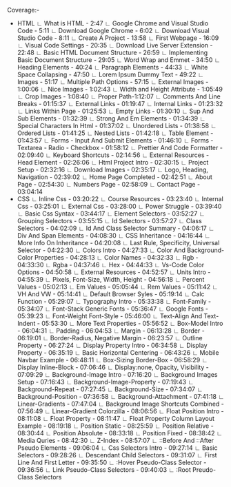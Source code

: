 Coverage:-
- HTML
	∟ What is HTML - 2:47
	∟ Google Chrome and Visual Studio Code - 5:11
	∟ Download Google Chrome - 6:02
	∟ Download Visual Studio Code - 8:11
	∟ Create A Project - 13:58
	∟ First Webpage - 16:09
	∟ Visual Code Settings - 20:35
	∟ Download Live Server Extension - 22:48
	∟ Basic HTML Document Structure - 26:59
	∟ Implementing Basic Document Structure - 29:05
	∟ Word Wrap and Emmet - 34:50
	∟ Heading Elements - 40:24
	∟ Paragraph Elements - 44:33
	∟ White Space Collapsing - 47:50
	∟ Lorem Ipsum Dummy Text - 49:22
	∟ Images - 51:17
	∟ Multiple Path Options - 57:15
	∟ External Images - 1:00:06
	∟ Nice Images - 1:02:43
	∟ Width and Height Attribute - 1:05:49
	∟ Crop Images - 1:08:40
	∟ Proper Path-1:12:07
	∟ Comments And Line Breaks - 01:15:37
	∟ External Links - 01:19:47
	∟ Internal Links - 01:23:32
	∟ Links Within Page - 01:25:53
	∟ Empty Links - 01:30:10
	∟ Sup And Sub Elements - 01:32:39
	∟ Strong And Em Elements - 01:34:39
	∟ Special Characters In Html - 01:37:02
	∟ Unordered Lists - 01:38:58
	∟ Ordered Lists - 01:41:25
	∟ Nested Lists - 01:42:18
	∟ Table Element - 01:43:57
	∟ Forms - Input And Submit Elements - 01:46:10
	∟ Forms - Textarea - Radio - Checkbox - 01:58:12
	∟ Prettier And Code Formatter - 02:09:40
	∟ Keyboard Shortcuts - 02:14:56
	∟ External Resources - Head Element - 02:26:06
	∟ Html Project Intro - 02:30:15
	∟ Project Setup - 02:32:16
	∟ Download Images - 02:35:17
	∟ Logo, Heading, Navigation - 02:39:02
	∟ Home Page Completed - 02:42:51
	∟ About Page - 02:54:30
	∟ Numbers Page - 02:58:09
	∟ Contact Page - 03:04:14
- CSS
	∟ Inline Css - 03:20:22
	∟ Course Resources - 03:23:40
	∟ Internal Css - 03:25:01
	∟ External Css - 03:28:00
	∟ Power Struggle - 03:39:40
	∟ Basic Css Syntax - 03:44:17
	∟ Element Selectors - 03:52:27
	∟ Grouping Selectors - 03:55:15
	∟ Id Selectors - 03:57:27
	∟ Class Selectors - 04:02:09
	∟ Id And Class Selector Summary - 04:06:17
	∟ Div And Span Elements - 04:08:30
	∟ CSS Inheritance - 04:16:44
	∟ More Info On Inheritance - 04:20:08
	∟ Last Rule, Specificity, Universal Selector - 04:22:30
	∟ Colors Intro - 04:27:33
	∟ Color And Background-Color Properties - 04:28:13
	∟ Color Names - 04:32:33
	∟ Rgb - 04:33:30
	∟ Rgba - 04:37:46
	∟ Hex - 04:44:33
	∟ Vs-Code Color Options - 04:50:58
	∟ External Resources - 04:52:57
	∟ Units Intro - 04:55:39
	∟ Pixels, Font-Size, Width, Height - 04:56:18
	∟ Percent Values - 05:02:13
	∟ Em Values - 05:05:44
	∟ Rem Values - 05:11:42
	∟ VH And VW - 05:14:41
	∟ Default Browser Syles - 05:19:14
	∟ Calc Function - 05:29:07
	∟ Typography Intro - 05:33:38
	∟ Font-Family - 05:34:07
	∟ Font-Stack Generic Fonts - 05:36:47
	∟ Google Fonts - 05:39:23
	∟ Font-Weight Font-Style - 05:46:00
	∟ Text-Align And Text-Indent - 05:53:30
	∟ More Text Properties - 05:56:52
	∟ Box-Model Intro - 06:04:31
	∟ Padding - 06:04:53
	∟ Margin - 06:13:28
	∟ Border - 06:19:01
	∟ Border-Radius, Negative Margin - 06:23:57
	∟ Outline Property - 06:27:24
	∟ Display Property Intro - 06:34:58
	∟ Display Property - 06:35:19
	∟ Basic Horizontal Centering - 06:43:26
	∟ Mobile Navbar Example - 06:48:11
	∟ Box-Sizing Border-Box - 06:58:29
	∟ Display Inline-Block - 07:06:46
	∟ Display:none, Opacity, Visibility - 07:09:29
	∟ Background-Image Intro - 07:16:20
	∟ Background Images Setup - 07:16:43
	∟ Background-Image-Property - 07:19:43
	∟ Background-Repeat - 07:27:45
	∟ Background-Size - 07:34:07
	∟ Background-Position - 07:36:58
	∟ Background-Attachment - 07:41:18
	∟ Linear-Gradients - 07:47:04
	∟ Background Image Shortcuts Combined - 07:56:49
	∟ Linear-Gradient Colorzilla - 08:06:56
	∟ Float Position Intro - 08:11:08
	∟ Float Property - 08:11:47
	∟ Float Property Column Layout Example - 08:19:18
	∟ Position Static - 08:25:59
	∟ Position Relative - 08:30:44
	∟ Position Absolute - 08:33:18
	∟ Position Fixed - 08:38:42
	∟ Media Quries - 08:42:30
	∟ Z-Index - 08:57:07
	∟ ::Before And ::After Pseudo Elements - 09:06:04
	∟ Css Selectors Intro - 09:27:14
	∟ Basic Selectors - 09:28:26
	∟ Descendant Child Selectors - 09:31:07
	∟ First Line And First Letter - 09:35:50
	∟ :Hover Pseudo-Class Selector - 09:36:56
	∟ Link Pseudo-Class Selectors - 09:40:03
	∟ :Root Preudo-Class Selectors